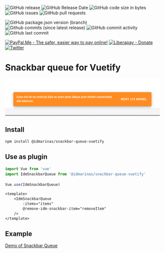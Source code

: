 ![GitHub release](https://img.shields.io/github/release/idmarinas/snackbar-queue-vuetify.svg)
![GitHub Release Date](https://img.shields.io/github/release-date/idmarinas/snackbar-queue-vuetify.svg)
![GitHub code size in bytes](https://img.shields.io/github/languages/code-size/idmarinas/snackbar-queue-vuetify)
![GitHub issues](https://img.shields.io/github/issues/idmarinas/snackbar-queue-vuetify.svg)
![GitHub pull requests](https://img.shields.io/github/issues-pr/idmarinas/snackbar-queue-vuetify.svg)

![GitHub package.json version (branch)](https://img.shields.io/github/package-json/v/idmarinas/snackbar-queue-vuetify/master.svg?color=red)
![Github commits (since latest release)](https://img.shields.io/github/commits-since/idmarinas/snackbar-queue-vuetify/latest.svg)
![GitHub commit activity](https://img.shields.io/github/commit-activity/w/idmarinas/snackbar-queue-vuetify.svg)
![GitHub last commit](https://img.shields.io/github/last-commit/idmarinas/snackbar-queue-vuetify.svg)

[![PayPal.Me - The safer, easier way to pay online!](https://img.shields.io/badge/donate-help_my_project-ffaa29.svg?logo=paypal&cacheSeconds=86400)](https://www.paypal.me/idmarinas)
[![Liberapay - Donate](https://img.shields.io/liberapay/receives/IDMarinas.svg?logo=liberapay&cacheSeconds=86400)](https://liberapay.com/IDMarinas/donate)
[![Twitter](https://img.shields.io/twitter/url/http/shields.io.svg?style=social&cacheSeconds=86400)](https://twitter.com/idmarinas)

# Snackbar queue for Vuetify

![](image.png)

## Install
```bash
npm install @idmarinas/snackbar-queue-vuetify
```

## Use as plugin
```javascript
import Vue from 'vue'
import IdmSnackbarQueue from '@idmarinas/snackbar-queue-vuetify'

Vue.use(IdmSnackbarQueue)
```

```vue
<template>
    <IdmSnackbarQueue
        :items="items"
        @remove-idm-snackbar-item="removeItem"
    />
</template>
```

## Example
[Demo of Snackbar Queue](https://idmarinas.github.io/snackbar-queue-vuetify/)